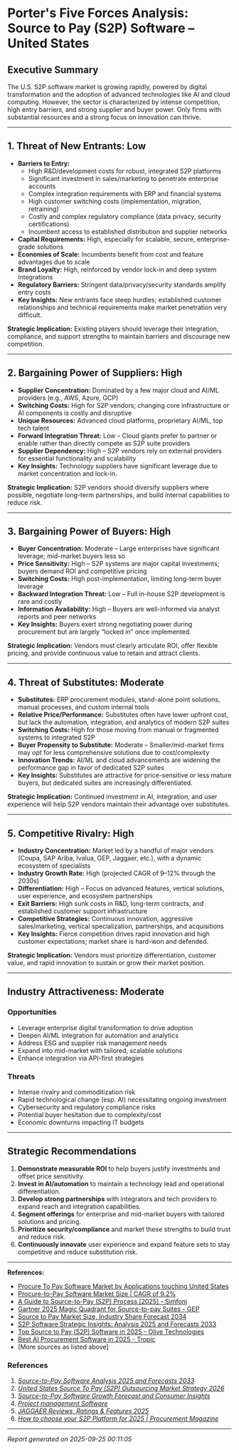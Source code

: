 # Porter's Five Forces Analysis: Source to Pay (S2P) Software – United States

## Executive Summary
The U.S. S2P software market is growing rapidly, powered by digital transformation and the adoption of advanced technologies like AI and cloud computing. However, the sector is characterized by intense competition, high entry barriers, and strong supplier and buyer power. Only firms with substantial resources and a strong focus on innovation can thrive.

---

## 1. Threat of New Entrants: **Low**
- **Barriers to Entry:** 
  - High R&D/development costs for robust, integrated S2P platforms
  - Significant investment in sales/marketing to penetrate enterprise accounts
  - Complex integration requirements with ERP and financial systems
  - High customer switching costs (implementation, migration, retraining)
  - Costly and complex regulatory compliance (data privacy, security certifications)
  - Incumbent access to established distribution and supplier networks
- **Capital Requirements:** High, especially for scalable, secure, enterprise-grade solutions
- **Economies of Scale:** Incumbents benefit from cost and feature advantages due to scale
- **Brand Loyalty:** High, reinforced by vendor lock-in and deep system integrations
- **Regulatory Barriers:** Stringent data/privacy/security standards amplify entry costs
- **Key Insights:** New entrants face steep hurdles; established customer relationships and technical requirements make market penetration very difficult.

**Strategic Implication:** Existing players should leverage their integration, compliance, and support strengths to maintain barriers and discourage new competition.

---

## 2. Bargaining Power of Suppliers: **High**
- **Supplier Concentration:** Dominated by a few major cloud and AI/ML providers (e.g., AWS, Azure, GCP)
- **Switching Costs:** High for S2P vendors; changing core infrastructure or AI components is costly and disruptive
- **Unique Resources:** Advanced cloud platforms, proprietary AI/ML, top tech talent
- **Forward Integration Threat:** Low – Cloud giants prefer to partner or enable rather than directly compete as S2P suite providers
- **Supplier Dependency:** High – S2P vendors rely on external providers for essential functionality and scalability
- **Key Insights:** Technology suppliers have significant leverage due to market concentration and lock-in.

**Strategic Implication:** S2P vendors should diversify suppliers where possible, negotiate long-term partnerships, and build internal capabilities to reduce risk.

---

## 3. Bargaining Power of Buyers: **High**
- **Buyer Concentration:** Moderate – Large enterprises have significant leverage; mid-market buyers less so
- **Price Sensitivity:** High – S2P systems are major capital investments; buyers demand ROI and competitive pricing
- **Switching Costs:** High post-implementation, limiting long-term buyer leverage
- **Backward Integration Threat:** Low – Full in-house S2P development is rare and costly
- **Information Availability:** High – Buyers are well-informed via analyst reports and peer networks
- **Key Insights:** Buyers exert strong negotiating power during procurement but are largely “locked in” once implemented.

**Strategic Implication:** Vendors must clearly articulate ROI, offer flexible pricing, and provide continuous value to retain and attract clients.

---

## 4. Threat of Substitutes: **Moderate**
- **Substitutes:** ERP procurement modules, stand-alone point solutions, manual processes, and custom internal tools
- **Relative Price/Performance:** Substitutes often have lower upfront cost, but lack the automation, integration, and analytics of modern S2P suites
- **Switching Costs:** High for those moving from manual or fragmented systems to integrated S2P
- **Buyer Propensity to Substitute:** Moderate – Smaller/mid-market firms may opt for less comprehensive solutions due to cost/complexity
- **Innovation Trends:** AI/ML and cloud advancements are widening the performance gap in favor of dedicated S2P suites
- **Key Insights:** Substitutes are attractive for price-sensitive or less mature buyers, but dedicated suites are increasingly differentiated.

**Strategic Implication:** Continued investment in AI, integration, and user experience will help S2P vendors maintain their advantage over substitutes.

---

## 5. Competitive Rivalry: **High**
- **Industry Concentration:** Market led by a handful of major vendors (Coupa, SAP Ariba, Ivalua, GEP, Jaggaer, etc.), with a dynamic ecosystem of specialists
- **Industry Growth Rate:** High (projected CAGR of 9–12% through the 2030s)
- **Differentiation:** High – Focus on advanced features, vertical solutions, user experience, and ecosystem partnerships
- **Exit Barriers:** High sunk costs in R&D, long-term contracts, and established customer support infrastructure
- **Competitive Strategies:** Continuous innovation, aggressive sales/marketing, vertical specialization, partnerships, and acquisitions
- **Key Insights:** Fierce competition drives rapid innovation and high customer expectations; market share is hard-won and defended.

**Strategic Implication:** Vendors must prioritize differentiation, customer value, and rapid innovation to sustain or grow their market position.

---

## Industry Attractiveness: **Moderate**

### Opportunities
- Leverage enterprise digital transformation to drive adoption
- Deepen AI/ML integration for automation and analytics
- Address ESG and supplier risk management needs
- Expand into mid-market with tailored, scalable solutions
- Enhance integration via API-first strategies

### Threats
- Intense rivalry and commoditization risk
- Rapid technological change (esp. AI) necessitating ongoing investment
- Cybersecurity and regulatory compliance risks
- Potential buyer hesitation due to complexity/cost
- Economic downturns impacting IT budgets

---

## Strategic Recommendations
1. **Demonstrate measurable ROI** to help buyers justify investments and offset price sensitivity.
2. **Invest in AI/automation** to maintain a technology lead and operational differentiation.
3. **Develop strong partnerships** with integrators and tech providers to expand reach and integration capabilities.
4. **Segment offerings** for enterprise and mid-market buyers with tailored solutions and pricing.
5. **Prioritize security/compliance** and market these strengths to build trust and reduce risk.
6. **Continuously innovate** user experience and expand feature sets to stay competitive and reduce substitution risk.

---

**References:**  
- [Procure To Pay Software Market by Applications touching United States](https://www.linkedin.com/pulse/procure-pay-software-market-applications-touching-united-ccewf/)  
- [Procure-to-Pay Software Market Size | CAGR of 9.2%](https://market.us/report/procure-to-pay-software-market/)  
- [A Guide to Source-to-Pay (S2P) Process [2025] - Simfoni](https://simfoni.com/source-to-pay/)  
- [Gartner 2025 Magic Quadrant for Source-to-pay Suites - GEP](https://www.gep.com/research-reports/gartner-2025-magic-quadrant-source-pay-suites)  
- [Source to Pay Market Size, Industry Share Forecast 2034](https://www.marketresearchfuture.com/reports/source-to-pay-market-22646)  
- [S2P Software Strategic Insights: Analysis 2025 and Forecasts 2033](https://www.archivemarketresearch.com/reports/source-to-pay-software-20614)  
- [Top Source to Pay (S2P) Software in 2025 - Olive Technologies](https://olive.app/blog/top-source-to-pay-s2p-software-in-2025/)  
- [Best AI Procurement Software in 2025 - Tropic](https://www.tropicapp.io/glossary/best-ai-procurement-software)  
- [More sources as listed above]

### References

1. [*Source-to-Pay Software Analysis 2025 and Forecasts 2033*](https://www.archivemarketresearch.com/reports/source-to-pay-software-20590)
2. [*United States Source To Pay (S2P) Outsourcing Market Strategy 2026*](https://www.linkedin.com/pulse/united-states-source-pay-s2p-outsourcing-market-strategy-d4noe)
3. [*Source-to-Pay Software Growth Forecast and Consumer Insights*](https://www.datainsightsmarket.com/reports/source-to-pay-software-499211)
4. [*Project management Software*](https://www.zycus.com/solution/project-management)
5. [*JAGGAER Reviews, Ratings & Features 2025*](https://www.gartner.com/reviews/market/source-to-pay-suites/vendor/sciquest)
6. [*How to choose your S2P Platform for 2025 | Procurement Magazine*](https://procurementmag.com/procurement-strategy/how-to-choose-s2p-platform-for-2025)

---
*Report generated on 2025-09-25 00:11:05*